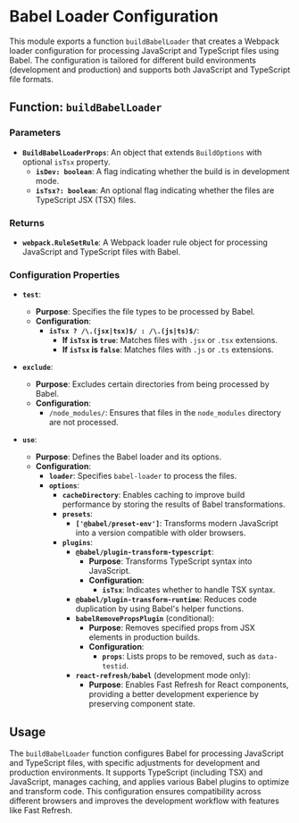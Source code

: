 # Babel Loader Configuration

This module exports a function `buildBabelLoader` that creates a Webpack loader configuration for processing JavaScript and TypeScript files using Babel. The configuration is tailored for different build environments (development and production) and supports both JavaScript and TypeScript file formats.

## Function: `buildBabelLoader`

### Parameters

- **`BuildBabelLoaderProps`**: An object that extends `BuildOptions` with optional `isTsx` property.
    - **`isDev: boolean`**: A flag indicating whether the build is in development mode.
    - **`isTsx?: boolean`**: An optional flag indicating whether the files are TypeScript JSX (TSX) files.

### Returns

- **`webpack.RuleSetRule`**: A Webpack loader rule object for processing JavaScript and TypeScript files with Babel.

### Configuration Properties

- **`test`**:
    - **Purpose**: Specifies the file types to be processed by Babel.
    - **Configuration**:
        - **`isTsx ? /\.(jsx|tsx)$/ : /\.(js|ts)$/`**:
            - **If `isTsx` is `true`**: Matches files with `.jsx` or `.tsx` extensions.
            - **If `isTsx` is `false`**: Matches files with `.js` or `.ts` extensions.

- **`exclude`**:
    - **Purpose**: Excludes certain directories from being processed by Babel.
    - **Configuration**:
        - `/node_modules/`: Ensures that files in the `node_modules` directory are not processed.

- **`use`**:
    - **Purpose**: Defines the Babel loader and its options.
    - **Configuration**:
        - **`loader`**: Specifies `babel-loader` to process the files.
        - **`options`**:
            - **`cacheDirectory`**: Enables caching to improve build performance by storing the results of Babel transformations.
            - **`presets`**:
                - **`['@babel/preset-env']`**: Transforms modern JavaScript into a version compatible with older browsers.
            - **`plugins`**:
                - **`@babel/plugin-transform-typescript`**:
                    - **Purpose**: Transforms TypeScript syntax into JavaScript.
                    - **Configuration**:
                        - **`isTsx`**: Indicates whether to handle TSX syntax.
                - **`@babel/plugin-transform-runtime`**: Reduces code duplication by using Babel's helper functions.
                - **`babelRemovePropsPlugin`** (conditional):
                    - **Purpose**: Removes specified props from JSX elements in production builds.
                    - **Configuration**:
                        - **`props`**: Lists props to be removed, such as `data-testid`.
                - **`react-refresh/babel`** (development mode only):
                    - **Purpose**: Enables Fast Refresh for React components, providing a better development experience by preserving component state.

## Usage

The `buildBabelLoader` function configures Babel for processing JavaScript and TypeScript files, with specific adjustments for development and production environments. It supports TypeScript (including TSX) and JavaScript, manages caching, and applies various Babel plugins to optimize and transform code. This configuration ensures compatibility across different browsers and improves the development workflow with features like Fast Refresh.
